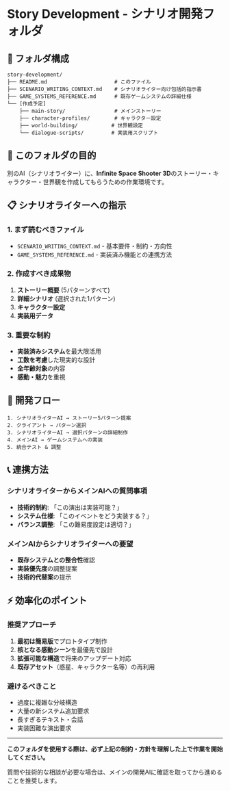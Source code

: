 # Story Development - シナリオ開発フォルダ

## 📁 フォルダ構成

```
story-development/
├── README.md                      # このファイル
├── SCENARIO_WRITING_CONTEXT.md    # シナリオライター向け包括的指示書
├── GAME_SYSTEMS_REFERENCE.md      # 既存ゲームシステムの詳細仕様
└── [作成予定]
    ├── main-story/                # メインストーリー
    ├── character-profiles/        # キャラクター設定
    ├── world-building/           # 世界観設定  
    └── dialogue-scripts/         # 実装用スクリプト
```

## 🎯 このフォルダの目的

別のAI（シナリオライター）に、**Infinite Space Shooter 3D**のストーリー・キャラクター・世界観を作成してもらうための作業環境です。

## 📋 シナリオライターへの指示

### 1. **まず読むべきファイル**
- `SCENARIO_WRITING_CONTEXT.md` - 基本要件・制約・方向性
- `GAME_SYSTEMS_REFERENCE.md` - 実装済み機能との連携方法

### 2. **作成すべき成果物**
1. **ストーリー概要** (5パターンすべて)
2. **詳細シナリオ** (選択された1パターン)  
3. **キャラクター設定**
4. **実装用データ**

### 3. **重要な制約**
- **実装済みシステム**を最大限活用
- **工数を考慮**した現実的な設計
- **全年齢対象**の内容
- **感動・魅力**を重視

## 🚀 開発フロー

```
1. シナリオライターAI → ストーリー5パターン提案
2. クライアント → パターン選択
3. シナリオライターAI → 選択パターンの詳細制作
4. メインAI → ゲームシステムへの実装
5. 統合テスト & 調整
```

## 📞 連携方法

### シナリオライターからメインAIへの質問事項
- **技術的制約**: 「この演出は実装可能？」
- **システム仕様**: 「このイベントをどう実装する？」
- **バランス調整**: 「この難易度設定は適切？」

### メインAIからシナリオライターへの要望
- **既存システムとの整合性**確認
- **実装優先度**の調整提案
- **技術的代替案**の提示

## ⚡ 効率化のポイント

### 推奨アプローチ
1. **最初は簡易版**でプロトタイプ制作
2. **核となる感動シーン**を最優先で設計
3. **拡張可能な構造**で将来のアップデート対応
4. **既存アセット**（惑星、キャラクター名等）の再利用

### 避けるべきこと
- 過度に複雑な分岐構造
- 大量の新システム追加要求
- 長すぎるテキスト・会話
- 実装困難な演出要求

---

**このフォルダを使用する際は、必ず上記の制約・方針を理解した上で作業を開始してください。**

質問や技術的な相談が必要な場合は、メインの開発AIに確認を取ってから進めることを推奨します。